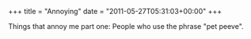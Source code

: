 +++
title = "Annoying"
date = "2011-05-27T05:31:03+00:00"
+++

Things that annoy me part one:  People who use the phrase "pet peeve".
			